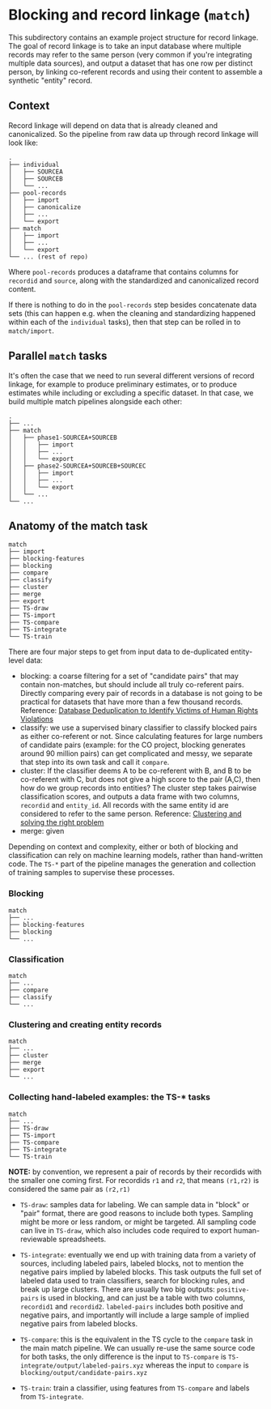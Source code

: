 # Blocking and record linkage (`match`)

This subdirectory contains an example project structure for record linkage. The
goal of record linkage is to take an input database where multiple records may
refer to the same person (very common if you're integrating multiple data
sources), and output a dataset that has one row per distinct person, by linking
co-referent records and using their content to assemble a synthetic "entity"
record.

## Context

Record linkage will depend on data that is already cleaned and canonicalized.
So the pipeline from raw data up through record linkage will look like:


```
.
├── individual
│   ├── SOURCEA
│   ├── SOURCEB
│   └── ...
├── pool-records
│   ├── import
│   ├── canonicalize
│   ├── ...
│   └── export
├── match
│   ├── import
│   ├── ...
│   └── export
└── ... (rest of repo)

```

Where `pool-records` produces a dataframe that contains columns for `recordid`
and `source`, along with the standardized and canonicalized record content.

If there is nothing to do in the `pool-records` step besides concatenate data
sets (this can happen e.g. when the cleaning and standardizing happened within
each of the `individual` tasks), then that step can be rolled in to
`match/import`.

## Parallel `match` tasks

It's often the case that we need to run several different versions of record
linkage, for example to produce preliminary estimates, or to produce estimates
while including or excluding a specific dataset. In that case, we build
multiple match pipelines alongside each other:

```
.
├── ...
├── match
│   ├── phase1-SOURCEA+SOURCEB
│   │   ├── import
│   │   ├── ...
│   │   └── export
│   ├── phase2-SOURCEA+SOURCEB+SOURCEC
│   │   ├── import
│   │   ├── ...
│   │   └── export
│   └── ...
└── ...
```

## Anatomy of the match task

```
match
├── import
├── blocking-features
├── blocking
├── compare
├── classify
├── cluster
├── merge
├── export
├── TS-draw
├── TS-import
├── TS-compare
├── TS-integrate
└── TS-train
```

There are four major steps to get from input data to de-duplicated entity-level
data:

- blocking: a coarse filtering for a set of "candidate pairs" that may contain
  non-matches, but should include all truly co-referent pairs. Directly
  comparing every pair of records in a database is not going to be practical
  for datasets that have more than a few thousand records. Reference: [Database
  Deduplication to Identify Victims of Human Rights
  Violations](https://hrdag.org/2016/01/08/a-geeky-deep-dive-database-deduplication-to-identify-victims-of-human-rights-violations/)
- classify: we use a supervised binary classifier to classify blocked pairs as
  either co-referent or not. Since calculating features for large numbers of
  candidate pairs (example: for the CO project, blocking generates around 90
  million pairs) can get complicated and messy, we separate that step into its
  own task and call it `compare`.
- cluster: If the classifier deems A to be co-referent with B, and B to be
  co-referent with C, but does not give a high score to the pair (A,C), then
  how do we group records into entities? The cluster step takes pairwise
  classification scores, and outputs a data frame with two columns, `recordid`
  and `entity_id`. All records with the same entity id are considered to refer
  to the same person. Reference: [Clustering and solving the right
  problem](https://hrdag.org/2016/07/28/clustering-and-solving-the-right-problem/)
- merge: given 

Depending on context and complexity, either or both of blocking and
classification can rely on machine learning models, rather than hand-written
code. The `TS-*` part of the pipeline manages the generation and collection of
training samples to supervise these processes.

### Blocking

```
match
├── ...
├── blocking-features
├── blocking
└── ...
```

### Classification

```
match
├── ...
├── compare
├── classify
└── ...
```

### Clustering and creating entity records

```
match
├── ...
├── cluster
├── merge
├── export
└── ...
```

### Collecting hand-labeled examples: the TS-\* tasks

```
match
├── ...
├── TS-draw
├── TS-import
├── TS-compare
├── TS-integrate
└── TS-train
```

**NOTE:** by convention, we represent a pair of records by their recordids with
the smaller one coming first. For recordids `r1` and `r2`, that means `(r1,r2)`
is considered the same pair as `(r2,r1)`

- `TS-draw`: samples data for labeling. We can sample data in "block" or "pair"
  format, there are good reasons to include both types. Sampling might be more
  or less random, or might be targeted. All sampling code can live in
  `TS-draw`, which also includes code required to export human-reviewable
  spreadsheets.

- `TS-integrate`: eventually we end up with training data from a variety of
  sources, including labeled pairs, labeled blocks, not to mention the negative
  pairs implied by labeled blocks. This task outputs the full set of labeled
  data used to train classifiers, search for blocking rules, and break up large
  clusters. There are usually two big outputs: `positive-pairs` is used in
  blocking, and can just be a table with two columns, `recordid1` and
  `recordid2`. `labeled-pairs` includes both positive and negative pairs, and
  importantly will include a large sample of implied negative pairs from
  labeled blocks.

- `TS-compare`: this is the equivalent in the TS cycle to the `compare` task in
  the main match pipeline. We can usually re-use the same source code for both
  tasks, the only difference is the input to `TS-compare` is
  `TS-integrate/output/labeled-pairs.xyz` whereas the input to `compare` is
  `blocking/output/candidate-pairs.xyz`

- `TS-train`: train a classifier, using features from `TS-compare` and labels
  from `TS-integrate`.
